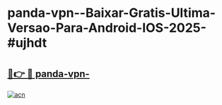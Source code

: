 # panda-vpn--Baixar-Gratis-Ultima-Versao-Para-Android-IOS-2025-#ujhdt

# <h2><a href="https://ainizakaria.my?title=panda-vpn-&ref=24M">🔗👉 🔴 panda-vpn-</a></h2>

[![acn](https://github.com/user-attachments/assets/0f9c940e-d8b0-45ae-aac7-cd30a18b3e1c)](https://ainizakaria.my?title=panda-vpn-&ref=24M)

